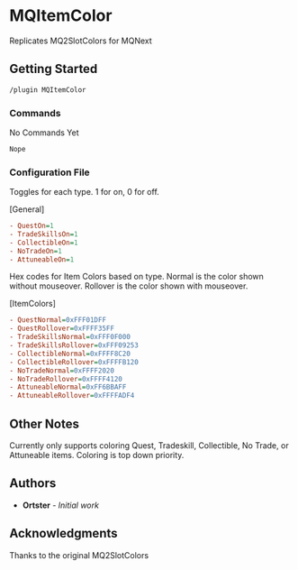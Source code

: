# MQItemColor

Replicates MQ2SlotColors for MQNext

## Getting Started



```txt
/plugin MQItemColor
```

### Commands

No Commands Yet

```txt
Nope
```

### Configuration File


Toggles for each type. 1 for on, 0 for off.

[General]
```ini
- QuestOn=1
- TradeSkillsOn=1
- CollectibleOn=1
- NoTradeOn=1
- AttuneableOn=1
```

Hex codes for Item Colors based on type.
Normal is the color shown without mouseover.
Rollover is the color shown with mouseover.

[ItemColors]
```ini
- QuestNormal=0xFFF01DFF
- QuestRollover=0xFFFF35FF
- TradeSkillsNormal=0xFFF0F000
- TradeSkillsRollover=0xFFF09253
- CollectibleNormal=0xFFFF8C20
- CollectibleRollover=0xFFFFB120
- NoTradeNormal=0xFFFF2020
- NoTradeRollover=0xFFFF4120
- AttuneableNormal=0xFF6BBAFF
- AttuneableRollover=0xFFFFADF4
```

## Other Notes

Currently only supports coloring Quest, Tradeskill, Collectible, No Trade, or Attuneable items.  Coloring is top down priority.

## Authors

* **Ortster** - *Initial work*

## Acknowledgments

Thanks to the original MQ2SlotColors
